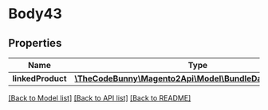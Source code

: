 # Body43

## Properties
Name | Type | Description | Notes
------------ | ------------- | ------------- | -------------
**linkedProduct** | [**\TheCodeBunny\Magento2Api\Model\BundleDataLinkInterface**](BundleDataLinkInterface.md) |  | 

[[Back to Model list]](../README.md#documentation-for-models) [[Back to API list]](../README.md#documentation-for-api-endpoints) [[Back to README]](../README.md)


